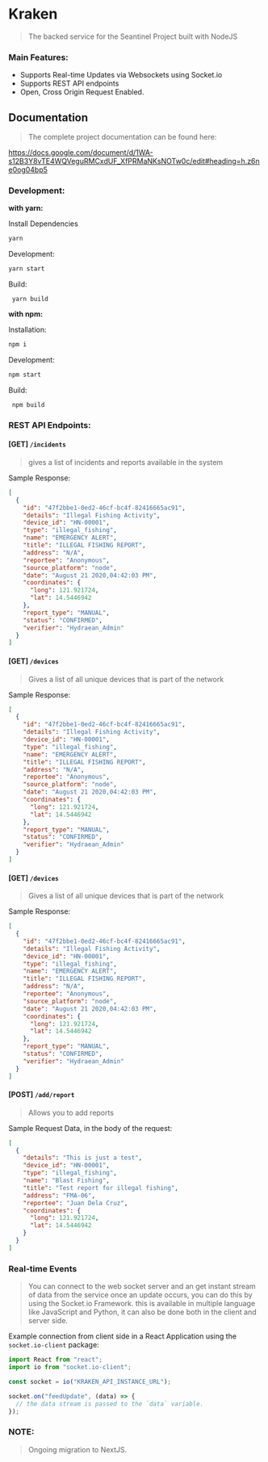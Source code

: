 # Kraken

> The backed service for the Seantinel Project built with NodeJS

### Main Features:

- Supports Real-time Updates via Websockets using Socket.io
- Supports REST API endpoints
- Open, Cross Origin Request Enabled.

## Documentation

> The complete project documentation can be found here:

https://docs.google.com/document/d/1WA-s12B3Y8vTE4WQVeguRMCxdUF_XfPRMaNKsNOTw0c/edit#heading=h.z6ne0og04bp5

### Development:

**with yarn:**

Install Dependencies

```sh
yarn
```

Development:

```sh
yarn start
```

Build:

```
 yarn build
```

**with npm:**

Installation:

```sh
npm i
```

Development:

```sh
npm start
```

Build:

```
 npm build
```

### REST API Endpoints:

#### [GET] `/incidents`

> gives a list of incidents and reports available in the system

Sample Response:

```json
[
  {
    "id": "47f2bbe1-0ed2-46cf-bc4f-82416665ac91",
    "details": "Illegal Fishing Activity",
    "device_id": "HN-00001",
    "type": "illegal_fishing",
    "name": "EMERGENCY ALERT",
    "title": "ILLEGAL FISHING REPORT",
    "address": "N/A",
    "reportee": "Anonymous",
    "source_platform": "node",
    "date": "August 21 2020,04:42:03 PM",
    "coordinates": {
      "long": 121.921724,
      "lat": 14.5446942
    },
    "report_type": "MANUAL",
    "status": "CONFIRMED",
    "verifier": "Hydraean_Admin"
  }
]
```

#### [GET] `/devices`

> Gives a list of all unique devices that is part of the network

Sample Response:

```json
[
  {
    "id": "47f2bbe1-0ed2-46cf-bc4f-82416665ac91",
    "details": "Illegal Fishing Activity",
    "device_id": "HN-00001",
    "type": "illegal_fishing",
    "name": "EMERGENCY ALERT",
    "title": "ILLEGAL FISHING REPORT",
    "address": "N/A",
    "reportee": "Anonymous",
    "source_platform": "node",
    "date": "August 21 2020,04:42:03 PM",
    "coordinates": {
      "long": 121.921724,
      "lat": 14.5446942
    },
    "report_type": "MANUAL",
    "status": "CONFIRMED",
    "verifier": "Hydraean_Admin"
  }
]
```

#### [GET] `/devices`

> Gives a list of all unique devices that is part of the network

Sample Response:

```json
[
  {
    "id": "47f2bbe1-0ed2-46cf-bc4f-82416665ac91",
    "details": "Illegal Fishing Activity",
    "device_id": "HN-00001",
    "type": "illegal_fishing",
    "name": "EMERGENCY ALERT",
    "title": "ILLEGAL FISHING REPORT",
    "address": "N/A",
    "reportee": "Anonymous",
    "source_platform": "node",
    "date": "August 21 2020,04:42:03 PM",
    "coordinates": {
      "long": 121.921724,
      "lat": 14.5446942
    },
    "report_type": "MANUAL",
    "status": "CONFIRMED",
    "verifier": "Hydraean_Admin"
  }
]
```

#### [POST] `/add/report`

> Allows you to add reports

Sample Request Data, in the body of the request:

```json
[
  {
    "details": "This is just a test",
    "device_id": "HN-00001",
    "type": "illegal_fishing",
    "name": "Blast Fishing",
    "title": "Test report for illegal fishing",
    "address": "FMA-06",
    "reportee": "Juan Dela Cruz",
    "coordinates": {
      "long": 121.921724,
      "lat": 14.5446942
    }
  }
]
```

### Real-time Events

> You can connect to the web socket server and an get instant stream of data from the service once an update occurs, you can do this by using the Socket.io Framework. this is available in multiple language like JavaScript and Python, it can also be done both in the client and server side.

Example connection from client side in a React Application using the `socket.io-client` package:

```js
import React from "react";
import io from "socket.io-client";

const socket = io("KRAKEN_API_INSTANCE_URL");

socket.on("feedUpdate", (data) => {
  // the data stream is passed to the `data` variable.
});
```

### NOTE:

> Ongoing migration to NextJS.
